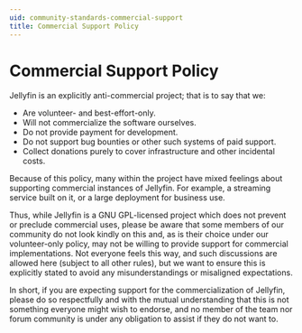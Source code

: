 ```yaml
---
uid: community-standards-commercial-support
title: Commercial Support Policy
---
```


# Commercial Support Policy

Jellyfin is an explicitly anti-commercial project; that is to say that we:

- Are volunteer- and best-effort-only.
- Will not commercialize the software ourselves.
- Do not provide payment for development.
- Do not support bug bounties or other such systems of paid support.
- Collect donations purely to cover infrastructure and other incidental costs.

Because of this policy, many within the project have mixed feelings about supporting commercial instances of Jellyfin. For example, a streaming service built on it, or a large deployment for business use.

Thus, while Jellyfin is a GNU GPL-licensed project which does not prevent or preclude commercial uses, please be aware that some members of our community do not look kindly on this and, as is their choice under our volunteer-only policy, may not be willing to provide support for commercial implementations. Not everyone feels this way, and such discussions are allowed here (subject to all other rules), but we want to ensure this is explicitly stated to avoid any misunderstandings or misaligned expectations.

In short, if you are expecting support for the commercialization of Jellyfin, please do so respectfully and with the mutual understanding that this is not something everyone might wish to endorse, and no member of the team nor forum community is under any obligation to assist if they do not want to.
